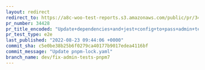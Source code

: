 ```yaml
---
layout: redirect
redirect_to: https://a8c-woo-test-reports.s3.amazonaws.com/public/pr/34428/e2e/index.html
pr_number: 34428
pr_title_encoded: "Update+dependencies+and+jest+config+to+pass+admin+tests+for+pnpm+7"
pr_test_type: e2e
last_published: "2022-08-23 09:44:06 +0000"
commit_sha: c5e0be38b25b6f0279ca40177b9017edea4116bf
commit_message: "Update pnpm-lock.yaml"
branch_name: dev/fix-admin-tests-pnpm7
---
```

